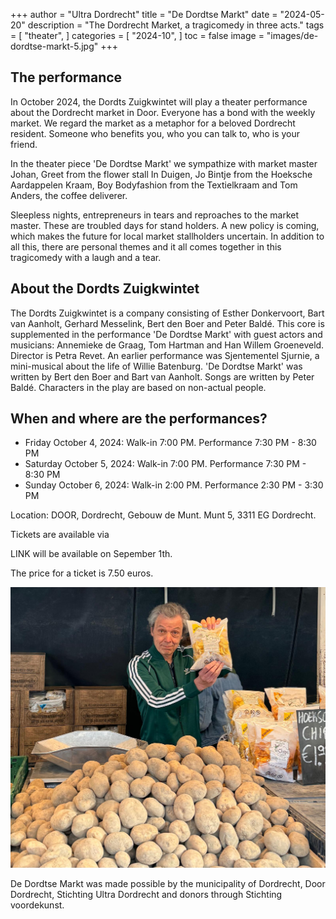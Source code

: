 +++
author = "Ultra Dordrecht"
title = "De Dordtse Markt"
date = "2024-05-20"
description = "The Dordrecht Market, a tragicomedy in three acts."
tags = [
    "theater",
]
categories = [
    "2024-10",
]
toc = false
image = "images/de-dordtse-markt-5.jpg"
+++

## The performance

In October 2024, the Dordts Zuigkwintet will play a theater performance about the Dordrecht market in Door. Everyone has a bond with the weekly market. We regard the market as a metaphor for a beloved Dordrecht resident. Someone who benefits you, who you can talk to, who is your friend.

In the theater piece 'De Dordtse Markt' we sympathize with market master Johan, Greet from the flower stall In Duigen, Jo Bintje from the Hoeksche Aardappelen Kraam, Boy Bodyfashion from the Textielkraam and Tom Anders, the coffee deliverer.

Sleepless nights, entrepreneurs in tears and reproaches to the market master. These are troubled days for stand holders. A new policy is coming, which makes the future for local market stallholders uncertain. In addition to all this, there are personal themes and it all comes together in this tragicomedy with a laugh and a tear.

## About the Dordts Zuigkwintet

The Dordts Zuigkwintet is a company consisting of Esther Donkervoort, Bart van Aanholt, Gerhard Messelink, Bert den Boer and Peter Baldé. This core is supplemented in the performance 'De Dordtse Markt' with guest actors and musicians: Annemieke de Graag, Tom Hartman and Han Willem Groeneveld. Director is Petra Revet. An earlier performance was Sjentementel Sjurnie, a mini-musical about the life of Willie Batenburg. 'De Dordtse Markt' was written by Bert den Boer and Bart van Aanholt. Songs are written by Peter Baldé. Characters in the play are based on non-actual people.  

## When and where are the performances?

- Friday October 4, 2024: Walk-in 7:00 PM. Performance 7:30 PM - 8:30 PM
- Saturday October 5, 2024: Walk-in 7:00 PM. Performance 7:30 PM - 8:30 PM
- Sunday October 6, 2024: Walk-in 2:00 PM. Performance 2:30 PM - 3:30 PM

Location: DOOR, Dordrecht, Gebouw de Munt. Munt 5, 3311 EG Dordrecht.

Tickets are available via

LINK will be available on Sepember 1th.

The price for a ticket is 7.50 euros.

![Photo by Elmo Kuiters](./images/de-dordtse-markt-14.jpg "Photo by Elmo Kuiters")

De Dordtse Markt was made possible by the municipality of Dordrecht, Door Dordrecht, Stichting Ultra Dordrecht and donors through Stichting voordekunst.
